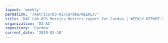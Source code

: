 ```yaml
---
layout: 'weekly'
permalink: '/metrics/D3-AI/Cardea/WEEKLY/'
title: 'DAI Lab OSS Metrics Metrics report for Cardea | WEEKLY-REPORT-2019-03-10'
organization: 'D3-AI'
repository: 'Cardea'
current_date: '2019-03-10'
---
```

